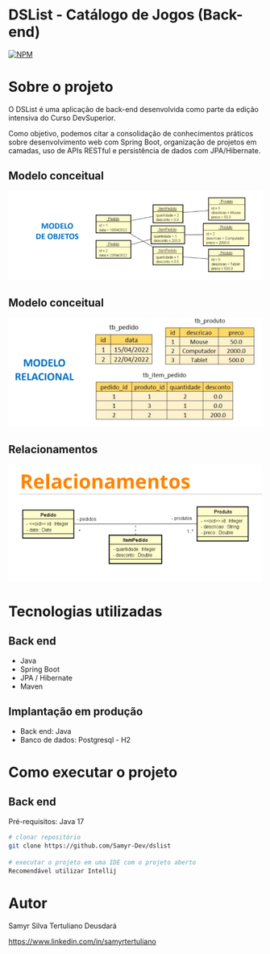 # DSList - Catálogo de Jogos (Back-end)
[![NPM](https://img.shields.io/npm/l/react)](https://github.com/Samyr-Dev/dslist/blob/main/LICENSE) 

# Sobre o projeto

O DSList é uma aplicação de back-end desenvolvida como parte da edição intensiva do Curso DevSuperior.

Como objetivo, podemos citar a consolidação de conhecimentos práticos sobre desenvolvimento web com Spring Boot, organização de projetos em camadas, uso de APIs RESTful e persistência de dados com JPA/Hibernate.

## Modelo conceitual
![Modelo Conceitual](https://github.com/Samyr-Dev/dslist/blob/main/assets/Modelo%20de%20objetos.png)

## Modelo conceitual
![Modelo Relacional](https://github.com/Samyr-Dev/dslist/blob/main/assets/Modelo%20relacional.png)

## Relacionamentos
![Relacionamentos](https://github.com/Samyr-Dev/dslist/blob/main/assets/Relacionamentos.png)

# Tecnologias utilizadas
## Back end
- Java
- Spring Boot
- JPA / Hibernate
- Maven
## Implantação em produção
- Back end: Java
- Banco de dados: Postgresql - H2

# Como executar o projeto

## Back end
Pré-requisitos: Java 17

```bash
# clonar repositório
git clone https://github.com/Samyr-Dev/dslist

# executar o projeto em uma IDE com o projeto aberto
Recomendável utilizar Intellij
```

# Autor

Samyr Silva Tertuliano Deusdará

https://www.linkedin.com/in/samyrtertuliano
